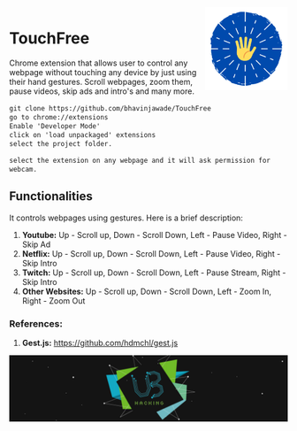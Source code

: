 <img src="icon38.png" width="150px"  align="right"/>

# TouchFree

Chrome extension that allows user to control any webpage without touching any device by just using their hand gestures. Scroll webpages, zoom them, pause videos, skip ads and intro's and many more. 


```
git clone https://github.com/bhavinjawade/TouchFree
go to chrome://extensions
Enable 'Developer Mode'
click on 'load unpackaged' extensions
select the project folder.
```
```
select the extension on any webpage and it will ask permission for webcam.
```

## Functionalities

It controls webpages using gestures. Here is a brief description:
1. **Youtube:** Up - Scroll up, Down - Scroll Down, Left - Pause Video, Right - Skip Ad
2. **Netflix:** Up - Scroll up, Down - Scroll Down, Left - Pause Video, Right - Skip Intro
3. **Twitch:** Up - Scroll up, Down - Scroll Down, Left - Pause Stream, Right - Skip Intro
4. **Other Websites:** Up - Scroll up, Down - Scroll Down, Left - Zoom In, Right - Zoom Out

### References:
1. **Gest.js:** https://github.com/hdmchl/gest.js


![](2020-10-25-07-32-24.png)